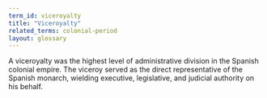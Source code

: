 ```yaml
---
term_id: viceroyalty
title: "Viceroyalty"
related_terms: colonial-period
layout: glossary
---
```


A viceroyalty was the highest level of administrative division in the Spanish colonial empire. The viceroy served as the direct representative of the Spanish monarch, wielding executive, legislative, and judicial authority on his behalf.
